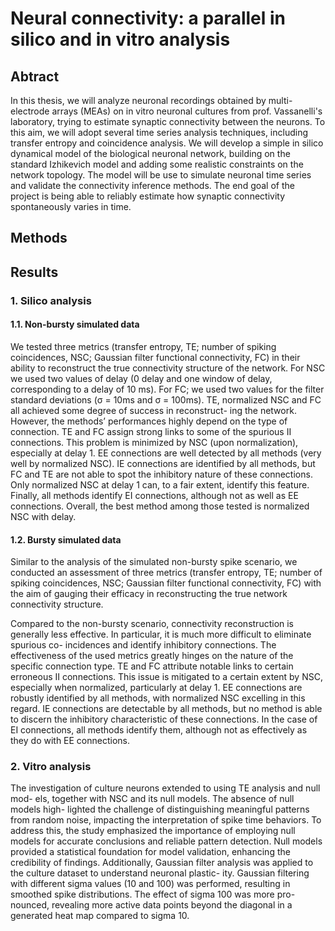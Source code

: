 # Neural connectivity: a parallel in silico and in vitro analysis

## Abtract
In this thesis, we will analyze neuronal recordings obtained by multi-electrode arrays (MEAs) on in vitro neuronal cultures from prof. Vassanelli's laboratory, trying to estimate synaptic connectivity between the neurons. To this aim, we will adopt several time series analysis techniques, including transfer entropy and coincidence analysis. We will develop a simple in silico dynamical model of the biological neuronal network, building on the standard Izhikevich model and adding some realistic constraints on the network topology. The model will be use to simulate neuronal time series and validate the connectivity inference methods. The end goal of the project is being able to reliably estimate how synaptic connectivity spontaneously varies in time.

## Methods


## Results
### 1. Silico analysis
#### 1.1. Non-bursty simulated data

We tested three metrics (transfer entropy, TE; number of spiking coincidences, NSC; Gaussian filter functional connectivity, FC) in their ability to reconstruct the true connectivity structure of the network. For NSC we used two values of delay (0 delay and one window of delay, corresponding to a delay of 10 ms). For FC; we used two values for the filter standard deviations (σ = 10ms and σ = 100ms).
TE, normalized NSC and FC all achieved some degree of success in reconstruct- ing the network. However, the methods’ performances highly depend on the type of connection. TE and FC assign strong links to some of the spurious II connections. This problem is minimized by NSC (upon normalization), especially at delay 1. EE connections are well detected by all methods (very well by normalized NSC). IE connections are identified by all methods, but FC and TE are not able to spot the inhibitory nature of these connections. Only normalized NSC at delay 1 can, to a fair extent, identify this feature. Finally, all methods identify EI connections, although not as well as EE connections.
Overall, the best method among those tested is normalized NSC with delay.


#### 1.2. Bursty simulated data

Similar to the analysis of the simulated non-bursty spike scenario, we conducted an assessment of three metrics (transfer entropy, TE; number of spiking coincidences, NSC; Gaussian filter functional connectivity, FC) with the aim of gauging their efficacy in reconstructing the true network connectivity structure.

Compared to the non-bursty scenario, connectivity reconstruction is generally less effective. In particular, it is much more difficult to eliminate spurious co- incidences and identify inhibitory connections. The effectiveness of the used metrics greatly hinges on the nature of the specific connection type. TE and FC attribute notable links to certain erroneous II connections. This issue is mitigated to a certain extent by NSC, especially when normalized, particularly at delay 1. EE connections are robustly identified by all methods, with normalized NSC excelling in this regard. IE connections are detectable by all methods, but no method is able to discern the inhibitory characteristic of these connections. In the case of EI connections, all methods identify them, although not as effectively as they do with EE connections.


### 2. Vitro analysis

The investigation of culture neurons extended to using TE analysis and null mod- els, together with NSC and its null models. The absence of null models high- lighted the challenge of distinguishing meaningful patterns from random noise, impacting the interpretation of spike time behaviors. To address this, the study emphasized the importance of employing null models for accurate conclusions and reliable pattern detection. Null models provided a statistical foundation for model validation, enhancing the credibility of findings. Additionally, Gaussian filter analysis was applied to the culture dataset to understand neuronal plastic- ity. Gaussian filtering with different sigma values (10 and 100) was performed, resulting in smoothed spike distributions. The effect of sigma 100 was more pro- nounced, revealing more active data points beyond the diagonal in a generated heat map compared to sigma 10.
